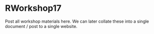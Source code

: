 # RWorkshop17

Post all workshop materials here.  We can later collate these into a single document / post to a single website.
